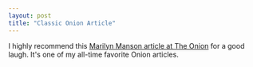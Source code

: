 ```yaml
---
layout: post
title: "Classic Onion Article"
---
```


<p>I highly recommend this <a href="http://www.theonion.com/content/node/28771" target="_blank">Marilyn Manson article at The Onion</a> for a good laugh.  It's one of my all-time favorite Onion articles.  </p> 
